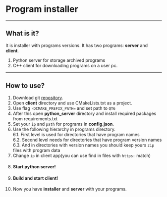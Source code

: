 # Program installer

---

## What is it?

It is installer with programs versions.
It has two programs: **server** and **client**.
1. Python server for storage archived programs
2. C++ client for downloading programs on a user pc.
---
## How to use?
1. Download git [repository](https://github.com/Mektus32/Installer.git). 
2. Open **client** directory and use CMakeLists.txt as a project.
3. Use flag `-DCMAKE_PREFIX_PATH=` and set path to `QT6`
4. After this open **python_server** directory and install required packages from requirements.txt
5. Set your `ip` and `path` for programs in **config.json**.
6. Use the following hierarchy in programs directory.  
   6.1. First level is used for directories that have program names  
   6.2. Second level needs for directories that have program version names  
   6.3. And in directories with version names you should keep yours `zip` files with program data
7. Change `ip` in client app(you can use find in files with `https:` match)
8. #### Start python server!
9. #### Build and start client!
10. Now you have **installer** and **server** with your programs.
